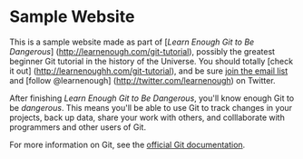 # Sample Website

This is a sample website made as part of [*Learn Enough Git to Be Dangerous*] (http://learnenough.com/git-tutorial), possibly the greatest beginner Git tutorial in the history of the Universe.  You should totally [check it out] (http://learnenoughh.com/git-tutorial), and be sure [join the email list](http://learnenough.com/#email_list) and [follow @learnenough] (http://twitter.com/learnenough) on Twitter.

After finishing *Learn Enough Git to Be Dangerous*, you'll know enough Git to be *dangerous*. This means you'll be able to use Git to track changes in your projects, back up data, share your work with others, and colllaborate with programmers and other users of Git.

For more information on Git, see the
[official Git documentation](https://git-scm.com/).